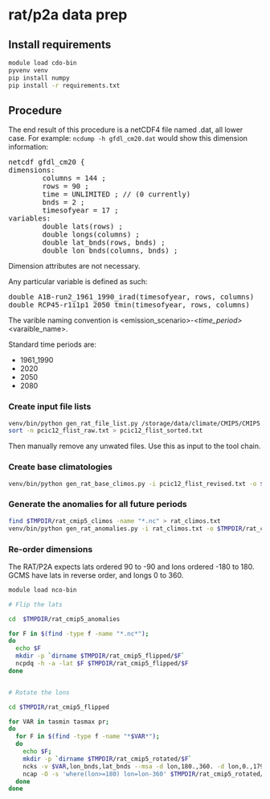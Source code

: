 # rat/p2a data prep

## Install requirements

```bash
module load cdo-bin
pyvenv venv
pip install numpy
pip install -r requirements.txt
```

## Procedure

The end result of this procedure is a netCDF4 file named <model>.dat, all lower case. For example: `ncdump -h gfdl_cm20.dat` would show this dimension information:

<pre>
netcdf gfdl_cm20 {
dimensions:
        columns = 144 ;
        rows = 90 ;
        time = UNLIMITED ; // (0 currently)
        bnds = 2 ;
        timesofyear = 17 ;
variables:
        double lats(rows) ;
        double longs(columns) ;
        double lat_bnds(rows, bnds) ;
        double lon_bnds(columns, bnds) ;
</pre>

Dimension attributes are not necessary.

Any particular variable is defined as such:

<pre>
double A1B-run2_1961_1990_irad(timesofyear, rows, columns)
double RCP45-r1i1p1_2050_tmin(timesofyear, rows, columns)
</pre>

The varible naming convention is <emission_scenario>-<run>_<time_period>_<varaible_name>.

Standard time periods are:
* 1961_1990
* 2020
* 2050
* 2080

### Create input file lists
```bash
venv/bin/python gen_rat_file_list.py /storage/data/climate/CMIP5/CMIP5 > pcic12_flist_raw.txt
sort -n pcic12_flist_raw.txt > pcic12_flist_sorted.txt
```

Then manually remove any unwated files. Use this as input to the tool chain.

### Create base climatologies

```bash
venv/bin/python gen_rat_base_climos.py -i pcic12_flist_revised.txt -o $TMPDIR/rat_cmip5_climos
```

### Generate the anomalies for all future periods

```bash
find $TMPDIR/rat_cmip5_climos -name "*.nc" > rat_climos.txt
venv/bin/python gen_rat_anomalies.py -i rat_climos.txt -o $TMPDIR/rat_cmip5_anomalies
```

### Re-order dimensions

The RAT/P2A expects lats ordered 90 to -90 and lons ordered -180 to 180. GCMS have lats in reverse order, and longs 0 to 360.

```bash
module load nco-bin

# Flip the lats

cd  $TMPDIR/rat_cmip5_anomalies

for F in $(find -type f -name "*.nc*");
do
  echo $F
  mkdir -p `dirname $TMPDIR/rat_cmip5_flipped/$F`
  ncpdq -h -a -lat $F $TMPDIR/rat_cmip5_flipped/$F
done


# Rotate the lons

cd $TMPDIR/rat_cmip5_flipped

for VAR in tasmin tasmax pr;
do
  for F in $(find -type f -name "*$VAR*");
  do
    echo $F;
    mkdir -p `dirname $TMPDIR/rat_cmip5_rotated/$F`
    ncks -v $VAR,lon_bnds,lat_bnds --msa -d lon,180.,360. -d lon,0.,179.999999 $F $TMPDIR/rat_cmip5_rotated/$F;
    ncap -O -s 'where(lon>=180) lon=lon-360' $TMPDIR/rat_cmip5_rotated/$F $TMPDIR/rat_cmip5_rotated/$F;
  done
done
```
